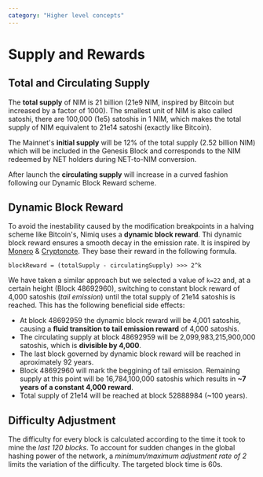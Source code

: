 ```yaml
---
category: "Higher level concepts"
---
```


# Supply and Rewards

## Total and Circulating Supply

The **total supply** of NIM is 21 billion (21e9 NIM, inspired by Bitcoin but increased by a factor of 1000). The smallest unit of NIM is also called satoshi, there are 100,000 (1e5) satoshis in 1 NIM, which makes the total supply of NIM equivalent to 21e14 satoshi (exactly like Bitcoin).

The Mainnet's **initial supply** will be 12% of the total supply (2.52 billion NIM) which will be included in the Genesis Block and corresponds to the NIM redeemed by NET holders during NET-to-NIM conversion.

After launch the **circulating supply** will increase in a curved fashion following our Dynamic Block Reward scheme.

## Dynamic Block Reward

To avoid the inestability caused by the modification breakpoints in a halving scheme like Bitcoin's, Nimiq uses a **dynamic block reward**. Thi dynamic block reward ensures a smooth decay in the emission rate. It is inspired by [Monero](https://github.com/monero-project/research-lab/blob/master/whitepaper/whitepaper.pdf) & [Cryptonote](https://cryptonote.org/whitepaper.pdf). They base their reward in the following formula.

	blockReward = (totalSupply - circulatingSupply) >>> 2^k

We have taken a similar approach but we selected a value of `k=22` and, at a certain height (Block 48692960), switching to constant block reward of 4,000 satoshis (*tail emission*) until the total supply of 21e14 satoshis is reached. This has the following beneficial side effects:

 - At block 48692959 the dynamic block reward will be 4,001 satoshis, causing a **fluid transition to tail emission reward** of 4,000 satoshis.
 - The circulating supply at block 48692959 will be 2,099,983,215,900,000 satoshis, which is **divisible by 4,000**.
 - The last block governed by dynamic block reward will be reached in aproximately 92 years.
 - Block 48692960 will mark the beggining of tail emission. Remaining supply at this point will be 16,784,100,000 satoshis which results in **~7 years of a constant 4,000 reward**.
 - Total supply of 21e14 will be reached at block 52888984 (~100 years).

## Difficulty Adjustment

The difficulty for every block is calculated according to the time it took to mine the *last 120 blocks*. To account for sudden changes in the global hashing power of the network, a *minimum/maximum adjustment rate of 2* limits the variation of the difficulty. The targeted block time is 60s.
